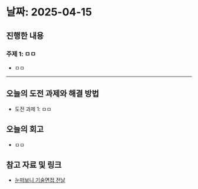 # 날짜: 2025-04-15

## 진행한 내용
### 주제 1: ㅁㅁ
- ㅁㅁ

---

## 오늘의 도전 과제와 해결 방법
- 도전 과제 1: ㅁㅁ

## 오늘의 회고
- ㅁㅁ
  
## 참고 자료 및 링크
- [눈떠보니 기술면접 전날](https://ridibooks.com/books/2773000080)
